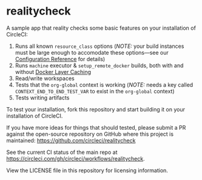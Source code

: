 # realitycheck
A sample app that reality checks some basic features on your installation of CircleCI:
1. Runs all known `resource_class` options (*NOTE:* your build instances must be large enough to accomodate these options—see our [Configuration Reference](https://circleci.com/docs/2.0/configuration-reference/#resource_class) for details)
2. Runs `machine` executor & `setup_remote_docker` builds, both with and without [Docker Layer Caching](https://circleci.com/docs/2.0/docker-layer-caching)
3. Read/write workspaces
4. Tests that the `org-global` context is working (*NOTE:* needs a key called `CONTEXT_END_TO_END_TEST_VAR` to exist in the `org-global` context)
5. Tests writing artifacts

To test your installation, fork this repository and start building it on your installation of CircleCI.

If you have more ideas for things that should tested, please submit a PR against the open-source repository on GitHub where this project is maintained: <https://github.com/circleci/realitycheck>

See the current CI status of the main repo at <https://circleci.com/gh/circleci/workflows/realitycheck>.

View the LICENSE file in this repository for licensing information.
